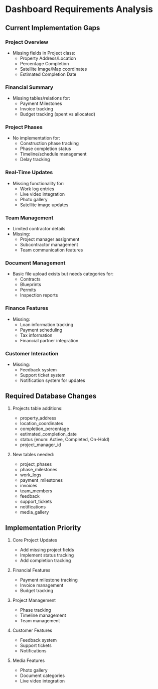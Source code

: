 # Dashboard Requirements Analysis

## Current Implementation Gaps

### Project Overview
- Missing fields in Project class:
  - Property Address/Location
  - Percentage Completion
  - Satellite Image/Map coordinates
  - Estimated Completion Date

### Financial Summary
- Missing tables/relations for:
  - Payment Milestones
  - Invoice tracking
  - Budget tracking (spent vs allocated)

### Project Phases
- No implementation for:
  - Construction phase tracking
  - Phase completion status
  - Timeline/schedule management
  - Delay tracking

### Real-Time Updates
- Missing functionality for:
  - Work log entries
  - Live video integration
  - Photo gallery
  - Satellite image updates

### Team Management
- Limited contractor details
- Missing:
  - Project manager assignment
  - Subcontractor management
  - Team communication features

### Document Management
- Basic file upload exists but needs categories for:
  - Contracts
  - Blueprints
  - Permits
  - Inspection reports

### Finance Features
- Missing:
  - Loan information tracking
  - Payment scheduling
  - Tax information
  - Financial partner integration

### Customer Interaction
- Missing:
  - Feedback system
  - Support ticket system
  - Notification system for updates

## Required Database Changes

1. Projects table additions:
   - property_address
   - location_coordinates
   - completion_percentage
   - estimated_completion_date
   - status (enum: Active, Completed, On-Hold)
   - project_manager_id

2. New tables needed:
   - project_phases
   - phase_milestones
   - work_logs
   - payment_milestones
   - invoices
   - team_members
   - feedback
   - support_tickets
   - notifications
   - media_gallery

## Implementation Priority

1. Core Project Updates
   - Add missing project fields
   - Implement status tracking
   - Add completion tracking

2. Financial Features
   - Payment milestone tracking
   - Invoice management
   - Budget tracking

3. Project Management
   - Phase tracking
   - Timeline management
   - Team management

4. Customer Features
   - Feedback system
   - Support tickets
   - Notifications

5. Media Features
   - Photo gallery
   - Document categories
   - Live video integration